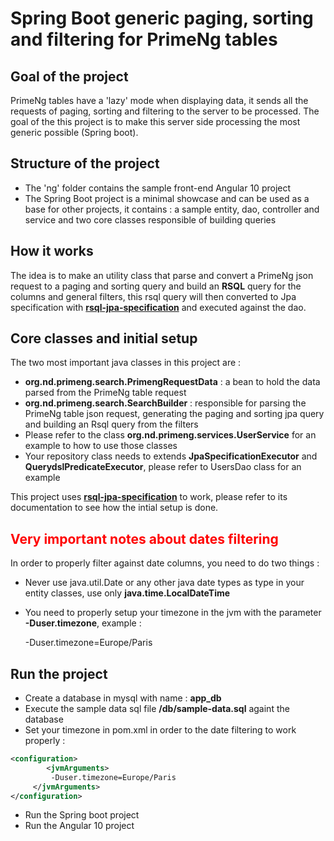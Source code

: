 


# Spring Boot generic paging, sorting and filtering for PrimeNg tables

## Goal of the project

PrimeNg tables have a 'lazy' mode when displaying data, it sends all the requests of paging, sorting and filtering to the server to be processed.
The goal of the this project is to make this server side processing the most generic possible (Spring boot).

## Structure of the project

 - The 'ng' folder contains the sample front-end Angular 10 project
 - The Spring Boot project is a minimal showcase and can be used as a base for other projects, it contains : a sample entity, dao, controller and service and two core classes responsible of building queries

## How it works

The idea is to make an utility class that parse and convert a PrimeNg json request to a paging and sorting query and build an **RSQL**  query for the columns and general filters, this rsql query will then converted to Jpa specification with **[rsql-jpa-specification](https://github.com/perplexhub/rsql-jpa-specification)** and executed against the dao.

## Core classes and initial setup
The two most important java classes in this project are :

 - **org.nd.primeng.search.PrimengRequestData** : a bean to hold the data parsed from the PrimeNg table request
 - **org.nd.primeng.search.SearchBuilder** : responsible for parsing the PrimeNg table json request, generating the paging and sorting jpa query and building an Rsql query from the filters
 - Please refer to the class **org.nd.primeng.services.UserService** for an example to how to use those classes
 - Your repository class needs to extends **JpaSpecificationExecutor<Class>** and **QuerydslPredicateExecutor<Class>**, please refer to UsersDao class for an example

 This project uses **[rsql-jpa-specification](https://github.com/perplexhub/rsql-jpa-specification)** to work, please refer to its documentation to see how the intial setup is done.

## <font color="red">Very important notes about dates filtering</font>
In order to properly  filter against date columns, you need to do two things :

 - Never use java.util.Date or any other java date types as type in your entity classes, use only **java.time.LocalDateTime**
 - You need to properly setup your timezone in the jvm with the parameter **-Duser.timezone**, example : 

     -Duser.timezone=Europe/Paris

## Run the project

 - Create a database in mysql with name : **app_db** 
 - Execute the sample data sql file **/db/sample-data.sql** againt the database
 - Set your timezone in pom.xml in order to the date filtering to work properly :

```xml
<configuration> 	
	    <jvmArguments> 		 
		 -Duser.timezone=Europe/Paris 	
	 </jvmArguments> 
</configuration>
```

 - Run the Spring boot project
 - Run the Angular 10 project

